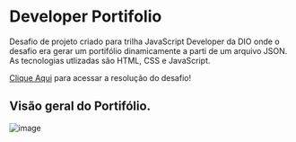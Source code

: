 # Developer Portifolio

Desafio de projeto criado para trilha JavaScript Developer da DIO onde o desafio era gerar um portifólio dinamicamente a parti de um arquivo JSON.
As tecnologias utlizadas são HTML, CSS e JavaScript.

[Clique Aqui](https://ogabrielfonseca.github.io/js-developer-portfolio/) para acessar a resolução do desafio!

## Visão geral do Portifólio.
![image](https://github.com/OGabrielFonseca/js-developer-portfolio/assets/91344667/8e3cbcc0-a59a-4b94-96f1-1657330c5146)
